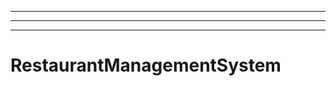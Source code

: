 -----------------------------------------------------------------------------------------
----------------------------------------------------------------------------------------------------
----------------------------------------------------------------------------------------------------
# RestaurantManagementSystem
